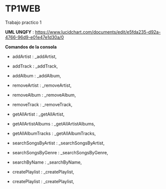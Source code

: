 # TP1WEB
Trabajo practico 1


**UML UNQFY** : https://www.lucidchart.com/documents/edit/e5fda235-d92a-4766-96d9-e01e47e1d30a/0


**Comandos de la consola**

  * addArtist  : _addArtist,
  
  * addTrack : _addTrack,
  
  * addAlbum : _addAlbum,
  
  * removeArtist : _removeArtist,
  
  * removeAlbum : _removeAlbum,
  
  * removeTrack : _removeTrack,
  
  * getAllArtist : _getAllArtist,
  
  * getAllArtistAlbums : _getAllArtistAlbums,
  
  * getAllAlbumTracks : _getAllAlbumTracks,
  
  * searchSongsByArtist : _searchSongsByArtist,
  
  * searchSongsByGenre : _searchSongsByGenre,
  
  * searchByName : _searchByName,
  
  * createPlaylist : _createPlaylist,
  
  * createPlaylist : _createPlaylist,
